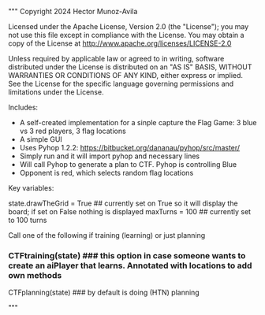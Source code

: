 """
Copyright 2024 Hector Munoz-Avila

Licensed under the Apache License, Version 2.0 (the "License"); you may not use this file except in compliance with the License. You may obtain a copy of the License at http://www.apache.org/licenses/LICENSE-2.0

Unless required by applicable law or agreed to in writing, software distributed under the License is distributed on an "AS IS" BASIS, WITHOUT WARRANTIES OR CONDITIONS OF ANY KIND, either express or implied. See the License for the specific language governing permissions and limitations under the License.

Includes:

- A self-created implementation for a sinple capture the Flag Game: 3 blue vs 3 red players, 3 flag locations 
- A simple GUI
- Uses Pyhop 1.2.2: https://bitbucket.org/dananau/pyhop/src/master/
- Simply run and it will import pyhop and necessary lines
- Will call Pyhop to generate a plan to CTF. Pyhop is controlling Blue
- Opponent is red, which selects random flag locations

Key variables:

state.drawTheGrid = True  ## currently set on True so it will display the board; if set on False nothing is displayed
maxTurns = 100            ## currently set to 100 turns


Call one of the following if training (learning) or just planning

### CTFtraining(state)  ### this option in case someone wants to create an aiPlayer that learns. Annotated with locations to add own methods
CTFplanning(state)      ### by default is doing (HTN) planning




"""

